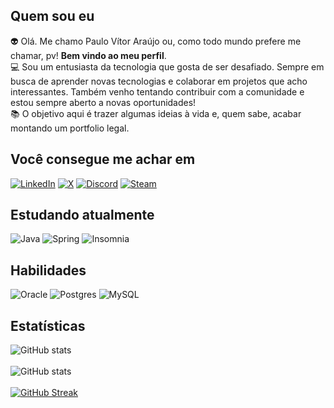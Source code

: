 <!--## Olá, pessoa! Pode me chamar de pv  <br>

 🧠 Atualmente aprendendo PL/SQL, Web Dev e POO <br>
 🤓 Interessado em diversos tópicos e tentando sempre estar presente na área de tecnologia <br>
 📚 O objetivo é trazer algumas ideias sem noção à vida e, quem sabe, acabar montando um portfolio legalzinho <br>

  <div>
 <br>
  <a href="https://instagram.com/pvzera_" target="_blank"><img src="https://img.shields.io/badge/-Instagram-%23E4405F?style=flat&logo=instagram&logoColor=white" target="_blank"></a>
  <a href="https://twitter.com/pvzera_" target="_blank"><img src="https://img.shields.io/twitter/follow/pvzera_?color=%231DA1F2&logo=Twitter&style=flat" target="_blank"> </a>
  <a href="https://discordapp.com/channels/@me/pv#3129/" target="_blank"><img src="https://img.shields.io/badge/Discord-7289DA?style=flat&logo=discord&logoColor=white" target="_blank"></a> 
  <a href="https://linkedin.com/in/araujovitorpaulo" target="_blank"><img src="https://img.shields.io/badge/-LinkedIn-%230077B5?style=flat&logo=linkedin&logoColor=white" target="_blank"></a> 
 <!--<a href="https://www.buymeacoffee.com/pvzera" target="_blank"><img src="https://img.shields.io/badge/buy%20me%20a%20coffee-%23FFDD00?style=flat" target="_blank"></a> -->
 
 <!--<br>
 </div>
 
 ## 
 
<summary> Stats & Activies </summary>
 
  <img align="left" alt="araujovitorpaulo's Github Stats" src="https://github-readme-stats-lemon-iota.vercel.app/api?username=araujovitorpaulo&hide=prs&count_private=true&show_icons=true&theme=tokyonight" />

  <!--<h3>:zap: Recent Activity</h3>

 <!--START_SECTION:activity-->

 <!--END_SECTION:activity-->


## Quem sou eu
  👽 Olá. Me chamo Paulo Vítor Araújo ou, como todo mundo prefere me chamar, pv! <b>Bem vindo ao meu perfil</b>. <br>
  💻 Sou um entusiasta da tecnologia que gosta de ser desafiado. Sempre em busca de aprender novas tecnologias e colaborar em projetos que acho interessantes. Também venho tentando contribuir com a comunidade e estou sempre aberto a novas oportunidades! <br>
 📚 O objetivo aqui é trazer algumas ideias à vida e, quem sabe, acabar montando um portfolio legal. <br>

## Você consegue me achar em
[![LinkedIn](https://img.shields.io/badge/linkedin-%230077B5.svg?style=Flat-square&logo=Linkedin&logoColor=white)](https://linkedin.com/in/araujovitorpaulo)
[![X](https://img.shields.io/badge/twitter-%23000000.svg?style=Flat-square&logo=Twitter)](https://twitter.com/pvzera_)
[![Discord](https://img.shields.io/badge/discord-%235865F2.svg?style=Flat-square&logo=discord&logoColor=white)](https://discord.com/channels/@me/pv#3129/)
[![Steam](https://img.shields.io/badge/steam-%23000000.svg?style=Flat-square&logo=steam&logoColor=white)](https://steamcommunity.com/id/pvzera_/)
<!--[![Outlook](https://img.shields.io/badge/Email-0078D4?style=Flat-square&logo=microsoft-outlook&logoColor=white)](mailto:araujovitorpaulo@outlook.com)-->


## Estudando atualmente
![Java](https://img.shields.io/badge/java-%23ED8B00.svg?style=Flat-square&logo=openjdk&logoColor=white)
![Spring](https://img.shields.io/badge/spring_boot-%236DB33F.svg?style=Flat-square&logo=spring&logoColor=white)
![Insomnia](https://img.shields.io/badge/insomnia-black?style=Flat-square&logo=insomnia&logoColor=5849BE)
<!--![HTML5](https://img.shields.io/badge/html5-%23E34F26.svg?style=Flat-square&logo=html5&logoColor=white)
![CSS3](https://img.shields.io/badge/css3-%231572B6.svg?style=Flat-square&logo=css3&logoColor=white)
![JavaScript](https://img.shields.io/badge/javascript-%23323330.svg?style=Flat-square&logo=javascript&logoColor=%23F7DF1E)
![Azure](https://img.shields.io/badge/microsoft_azure-0089D6?style=Flat-square&logo=microsoft-azure&logoColor=white)-->


## Habilidades
![Oracle](https://img.shields.io/badge/oracle-F80000?style=Flat-square&logo=oracle&logoColor=white)
![Postgres](https://img.shields.io/badge/postgres-%23316192.svg?style=Flat-square&logo=postgresql&logoColor=white)
![MySQL](https://img.shields.io/badge/mysql-%2300f.svg?style=Flat-square&logo=mysql&logoColor=white)

## Estatísticas
![GitHub stats](https://github-readme-stats.vercel.app/api?username=araujovitorpaulo&&show_icons=true&theme=dracula) <br><br>
![GitHub stats](https://github-readme-stats.vercel.app/api/top-langs/?username=araujovitorpaulo&show_icons=true&theme=dracula)<br><br>
[![GitHub Streak](https://streak-stats.demolab.com/?user=araujovitorpaulo&theme=highcontrast&background=000&border=30A3DC&dates=FFF)](https://git.io/streak-stats)
